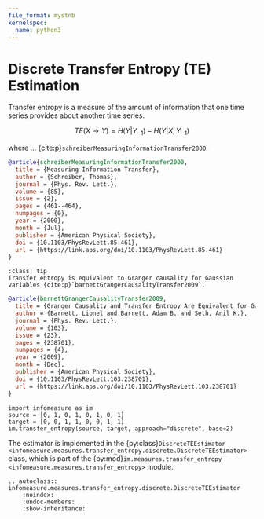 ```yaml
---
file_format: mystnb
kernelspec:
  name: python3
---
```


# Discrete Transfer Entropy (TE) Estimation

Transfer entropy is a measure of the amount of information that one time series provides about another time series.

$$
TE(X \rightarrow Y) = H(Y|Y_{-1}) - H(Y|X, Y_{-1})
$$

where ... {cite:p}`schreiberMeasuringInformationTransfer2000`.

```bibtex
@article{schreiberMeasuringInformationTransfer2000,
  title = {Measuring Information Transfer},
  author = {Schreiber, Thomas},
  journal = {Phys. Rev. Lett.},
  volume = {85},
  issue = {2},
  pages = {461--464},
  numpages = {0},
  year = {2000},
  month = {Jul},
  publisher = {American Physical Society},
  doi = {10.1103/PhysRevLett.85.461},
  url = {https://link.aps.org/doi/10.1103/PhysRevLett.85.461}
}
```

```{admonition} Granger Causality
:class: tip
Transfer entropy is equivalent to Granger causality for Gaussian variables {cite:p}`barnettGrangerCausalityTransfer2009`.
```

```bibtex
@article{barnettGrangerCausalityTransfer2009,
  title = {Granger Causality and Transfer Entropy Are Equivalent for Gaussian Variables},
  author = {Barnett, Lionel and Barrett, Adam B. and Seth, Anil K.},
  journal = {Phys. Rev. Lett.},
  volume = {103},
  issue = {23},
  pages = {238701},
  numpages = {4},
  year = {2009},
  month = {Dec},
  publisher = {American Physical Society},
  doi = {10.1103/PhysRevLett.103.238701},
  url = {https://link.aps.org/doi/10.1103/PhysRevLett.103.238701}
}
```

```{code-cell}
import infomeasure as im
source = [0, 1, 0, 1, 0, 1, 0, 1]
target = [0, 0, 1, 1, 0, 0, 1, 1]
im.transfer_entropy(source, target, approach="discrete", base=2)
```


The estimator is implemented in the {py:class}`DiscreteTEEstimator <infomeasure.measures.transfer_entropy.discrete.DiscreteTEEstimator>` class,
which is part of the {py:mod}`im.measures.transfer_entropy <infomeasure.measures.transfer_entropy>` module.

```{eval-rst}
.. autoclass:: infomeasure.measures.transfer_entropy.discrete.DiscreteTEEstimator
    :noindex:
    :undoc-members:
    :show-inheritance:
```
